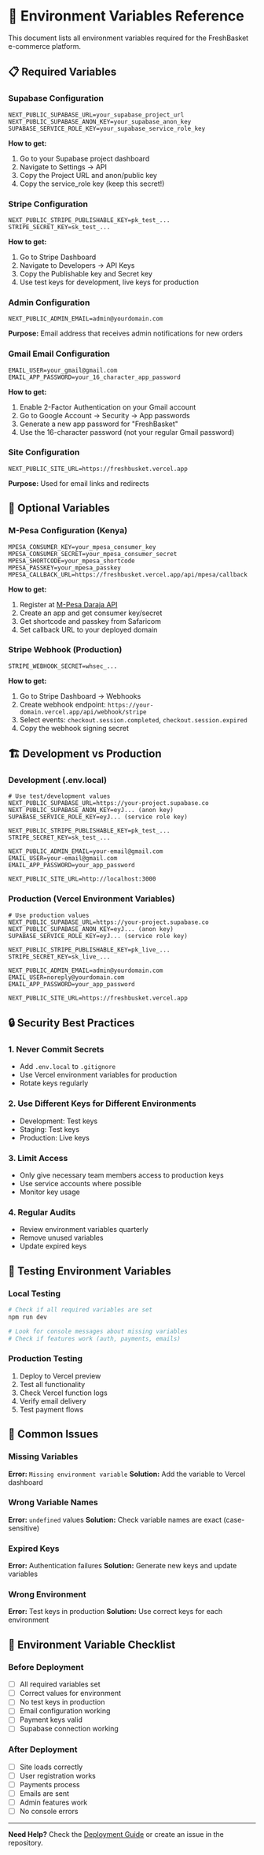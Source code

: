 # 🔧 Environment Variables Reference

This document lists all environment variables required for the FreshBasket e-commerce platform.

## 📋 Required Variables

### Supabase Configuration

```env
NEXT_PUBLIC_SUPABASE_URL=your_supabase_project_url
NEXT_PUBLIC_SUPABASE_ANON_KEY=your_supabase_anon_key
SUPABASE_SERVICE_ROLE_KEY=your_supabase_service_role_key
```

**How to get:**

1. Go to your Supabase project dashboard
2. Navigate to Settings → API
3. Copy the Project URL and anon/public key
4. Copy the service_role key (keep this secret!)

### Stripe Configuration

```env
NEXT_PUBLIC_STRIPE_PUBLISHABLE_KEY=pk_test_...
STRIPE_SECRET_KEY=sk_test_...
```

**How to get:**

1. Go to Stripe Dashboard
2. Navigate to Developers → API Keys
3. Copy the Publishable key and Secret key
4. Use test keys for development, live keys for production

### Admin Configuration

```env
NEXT_PUBLIC_ADMIN_EMAIL=admin@yourdomain.com
```

**Purpose:** Email address that receives admin notifications for new orders

### Gmail Email Configuration

```env
EMAIL_USER=your_gmail@gmail.com
EMAIL_APP_PASSWORD=your_16_character_app_password
```

**How to get:**

1. Enable 2-Factor Authentication on your Gmail account
2. Go to Google Account → Security → App passwords
3. Generate a new app password for "FreshBasket"
4. Use the 16-character password (not your regular Gmail password)

### Site Configuration

```env
NEXT_PUBLIC_SITE_URL=https://freshbusket.vercel.app
```

**Purpose:** Used for email links and redirects

## 🔧 Optional Variables

### M-Pesa Configuration (Kenya)

```env
MPESA_CONSUMER_KEY=your_mpesa_consumer_key
MPESA_CONSUMER_SECRET=your_mpesa_consumer_secret
MPESA_SHORTCODE=your_mpesa_shortcode
MPESA_PASSKEY=your_mpesa_passkey
MPESA_CALLBACK_URL=https://freshbusket.vercel.app/api/mpesa/callback
```

**How to get:**

1. Register at [M-Pesa Daraja API](https://developer.safaricom.co.ke/)
2. Create an app and get consumer key/secret
3. Get shortcode and passkey from Safaricom
4. Set callback URL to your deployed domain

### Stripe Webhook (Production)

```env
STRIPE_WEBHOOK_SECRET=whsec_...
```

**How to get:**

1. Go to Stripe Dashboard → Webhooks
2. Create webhook endpoint: `https://your-domain.vercel.app/api/webhook/stripe`
3. Select events: `checkout.session.completed`, `checkout.session.expired`
4. Copy the webhook signing secret

## 🏗️ Development vs Production

### Development (.env.local)

```env
# Use test/development values
NEXT_PUBLIC_SUPABASE_URL=https://your-project.supabase.co
NEXT_PUBLIC_SUPABASE_ANON_KEY=eyJ... (anon key)
SUPABASE_SERVICE_ROLE_KEY=eyJ... (service role key)

NEXT_PUBLIC_STRIPE_PUBLISHABLE_KEY=pk_test_...
STRIPE_SECRET_KEY=sk_test_...

NEXT_PUBLIC_ADMIN_EMAIL=your-email@gmail.com
EMAIL_USER=your-email@gmail.com
EMAIL_APP_PASSWORD=your_app_password

NEXT_PUBLIC_SITE_URL=http://localhost:3000
```

### Production (Vercel Environment Variables)

```env
# Use production values
NEXT_PUBLIC_SUPABASE_URL=https://your-project.supabase.co
NEXT_PUBLIC_SUPABASE_ANON_KEY=eyJ... (anon key)
SUPABASE_SERVICE_ROLE_KEY=eyJ... (service role key)

NEXT_PUBLIC_STRIPE_PUBLISHABLE_KEY=pk_live_...
STRIPE_SECRET_KEY=sk_live_...

NEXT_PUBLIC_ADMIN_EMAIL=admin@yourdomain.com
EMAIL_USER=noreply@yourdomain.com
EMAIL_APP_PASSWORD=your_app_password

NEXT_PUBLIC_SITE_URL=https://freshbusket.vercel.app
```

## 🔒 Security Best Practices

### 1. Never Commit Secrets

- Add `.env.local` to `.gitignore`
- Use Vercel environment variables for production
- Rotate keys regularly

### 2. Use Different Keys for Different Environments

- Development: Test keys
- Staging: Test keys
- Production: Live keys

### 3. Limit Access

- Only give necessary team members access to production keys
- Use service accounts where possible
- Monitor key usage

### 4. Regular Audits

- Review environment variables quarterly
- Remove unused variables
- Update expired keys

## 🧪 Testing Environment Variables

### Local Testing

```bash
# Check if all required variables are set
npm run dev

# Look for console messages about missing variables
# Check if features work (auth, payments, emails)
```

### Production Testing

1. Deploy to Vercel preview
2. Test all functionality
3. Check Vercel function logs
4. Verify email delivery
5. Test payment flows

## 🚨 Common Issues

### Missing Variables

**Error:** `Missing environment variable`
**Solution:** Add the variable to Vercel dashboard

### Wrong Variable Names

**Error:** `undefined` values
**Solution:** Check variable names are exact (case-sensitive)

### Expired Keys

**Error:** Authentication failures
**Solution:** Generate new keys and update variables

### Wrong Environment

**Error:** Test keys in production
**Solution:** Use correct keys for each environment

## 📝 Environment Variable Checklist

### Before Deployment

- [ ] All required variables set
- [ ] Correct values for environment
- [ ] No test keys in production
- [ ] Email configuration working
- [ ] Payment keys valid
- [ ] Supabase connection working

### After Deployment

- [ ] Site loads correctly
- [ ] User registration works
- [ ] Payments process
- [ ] Emails are sent
- [ ] Admin features work
- [ ] No console errors

---

**Need Help?** Check the [Deployment Guide](./DEPLOYMENT.md) or create an issue in the repository.
